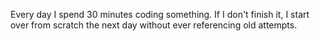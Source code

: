 Every day I spend 30 minutes coding something. If I don't finish it, I start over from scratch the next day without ever referencing old attempts.
